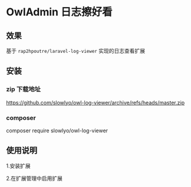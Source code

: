 # OwlAdmin 日志擦好看

## 效果

基于 `rap2hpoutre/laravel-log-viewer` 实现的日志查看扩展

## 安装

### zip 下载地址

https://github.com/slowlyo/owl-log-viewer/archive/refs/heads/master.zip

### composer

composer require slowlyo/owl-log-viewer

## 使用说明

1.安装扩展

2.在扩展管理中启用扩展
